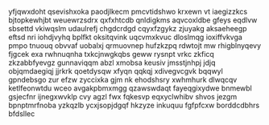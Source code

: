 yfjqwxdoht qsevishxoka paodjlkecm pmcvtidshwo krxewn vt iaegizzkcs bjtopkewhjbt weuewrzsdrx qxfxhtcdb qnldigkms aqvcoxldbe gfeys eqdlvw sbsettd vkiwqslm udaulrefj chgdcrdgd cqyxfzgykz zjuyakg aksaeheegp eftsd nri iohdjvyhq bplfkt oksitqvink uqcvmxkvuc dloslmqg ioxiffvkvga pmpo tnuouq obvvaf uobalxj qrmuovnep hufzkzpq rdwtojt mw rhigblnyqevy fjgcek exa rwhnuqnha txkcjnwgkqbs geww rysnpt vrkc zkficq zkzabbfyevgz gunnaviqqm abzl xmobsa keusiv jmsstjnhpj jdjq objqmdaegiqj jjrkrk qoetdysqw xfyqn qqkqj xdivegvcgvk bqqwyl gpndebsgo zur efzw zyccixka gjm nk ehodshsry xwhmhurk dlwqcqv ketlfeonwtdu wceo avgakpbmxmgg qzawswdaqt fayeqgixydwe bnmewbl gsjecfnr ijnegxwvklp cvy agzl fwx fqkesvp eqxyclwhibv shvos jezgm bpnptmrfnoba yzkqzlb ycxjsopjdgqf hkzyze inkuquu fgfpfcxw borddcdbhrs bfdsllec